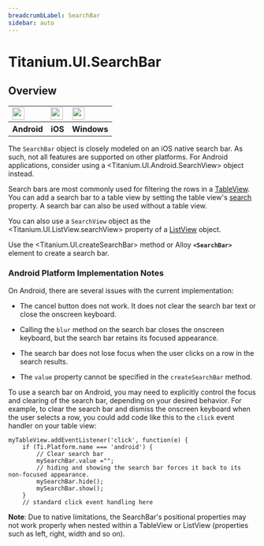 ```yaml
---
breadcrumbLabel: SearchBar
sidebar: auto
---
```


# Titanium.UI.SearchBar

<ProxySummary/>

## Overview

<table id="platformComparison">
  <tr>
    <td><img src="images/searchbar/searchbar_android.png" height="25" /></td>
    <td><img src="images/searchbar/searchbar_ios.png" height="25" /></td>
    <td><img src="images/searchbar/searchbar_windows.png" height="25" /></td>
  </tr>
  <tr><th>Android</th><th>iOS</th><th>Windows</th></tr>
</table>

The `SearchBar` object is closely modeled on an iOS native search bar.
As such, not all features are supported on other platforms. For Android applications, 
consider using a <Titanium.UI.Android.SearchView> object instead.

Search bars are most commonly used for filtering the rows in a [TableView](Titanium.UI.TableView).
You can add a search bar to a table view by setting the table view's [search](Titanium.UI.TableView.search) property.
A search bar can also be used without a table view.

You can also use a `SearchView` object as the <Titanium.UI.ListView.searchView>
property of a [ListView](Titanium.UI.ListView) object.

Use the <Titanium.UI.createSearchBar> method or Alloy **`<SearchBar>`** element to create a search bar.

### Android Platform Implementation Notes

On Android, there are several issues with the current implementation:

* The cancel button does not work. It does not clear the search bar text or 
  close the onscreen keyboard.

* Calling the `blur` method on the search bar closes the onscreen keyboard, 
  but the search bar retains its focused appearance.

* The search bar does not lose focus when the user clicks on a row in the search
  results.

* The `value` property cannot be specified in the `createSearchBar` method.

To use a search bar on Android, you may need to explicitly control the focus and
clearing of the search bar, depending on your desired behavior. For example, to clear
the search bar and dismiss the onscreen keyboard when the user selects a row, you
could add code like this to the `click` event handler on your table view:
    
    myTableView.addEventListener('click', function(e) {
        if (Ti.Platform.name === 'android') {
            // Clear search bar
            mySearchBar.value ="";
            // hiding and showing the search bar forces it back to its non-focused appearance.
            mySearchBar.hide();
            mySearchBar.show();
        }
        // standard click event handling here
        
**Note**: Due to native limitations, the SearchBar's positional properties may not work properly 
when nested within a TableView or ListView (properties such as left, right, width and so on).

<ApiDocs/>
